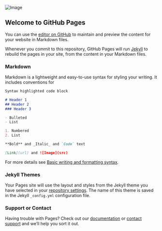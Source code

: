 ![Image](https://lh3.googleusercontent.com/ySqJmXtNlP0Cyu-62wb50kxNypQw_UkJ7NI5vD52k4bB0td3qmUoxsMbh8ySF8aIoRceHqq31GF7oCC_i8kReohwJnL6a9KceaaqXbiQGqQ993-h-7cyrAhkHA77LL7U9aDJVmrRBDXkTqgzhoT6-FEfRUtWW7YouI_hvxSh3fPrU8JtrtQxtMoxvq9D74DGaiAym--eFRfEv8j9h6TaL5A9NX88bCvORKzzULj7GqatpL4hP_gvvELHaDh120mtPU5rjk2a02C1822JkskSbD3T1XDIPU8uyYAjnGC7TrIMbTU-7XBlvUioBho5eWJZz5YF8vF3H776jOjUmHJWQrXLkLpmK8Z693TZLoqqIqq9lFL0uGGlB6OZyuZuIs2Px940hrgEaSiEKYb4XH3pFrSJyispOkUbGFCc6VCEntvI0U8_phx60uvAWBifQuZciRrs77b2UMneWjAQCpDaGoSF2gSSJJF_U5IpIQO9263xgZ24m1SBY_ARiDymxCNDgf98sFz0EbPxIUZ6NOpJooy3_uo8wK7K9HFeyusPRg9QpyAr4g9RADWvJWyAgbQ66o_Yd0-FqbP-lBR7nMeMv5GkjIkv4QvtgOR5GCxnBsz_Pbixz3hfi1UMsBURC6iE9CPIQcj1u-wyhMN9yy4sXVJt-jviLuL1RP7y6bDnyA7zOfSdkLroJ9rWBs-w9Yqx2BVk1fFUf9KVc0VfT3RZ6tWN=w624-h831-no?authuser=0)
## Welcome to GitHub Pages

You can use the [editor on GitHub](https://github.com/Kritdakorn/kitdagron.chu/edit/gh-pages/index.md) to maintain and preview the content for your website in Markdown files.

Whenever you commit to this repository, GitHub Pages will run [Jekyll](https://jekyllrb.com/) to rebuild the pages in your site, from the content in your Markdown files.

### Markdown

Markdown is a lightweight and easy-to-use syntax for styling your writing. It includes conventions for

```markdown
Syntax highlighted code block

# Header 1
## Header 2
### Header 3

- Bulleted
- List

1. Numbered
2. List

**Bold** and _Italic_ and `Code` text

[Link](url) and ![Image](src)
```

For more details see [Basic writing and formatting syntax](https://docs.github.com/en/github/writing-on-github/getting-started-with-writing-and-formatting-on-github/basic-writing-and-formatting-syntax).

### Jekyll Themes

Your Pages site will use the layout and styles from the Jekyll theme you have selected in your [repository settings](https://github.com/Kritdakorn/kitdagron.chu/settings/pages). The name of this theme is saved in the Jekyll `_config.yml` configuration file.

### Support or Contact

Having trouble with Pages? Check out our [documentation](https://docs.github.com/categories/github-pages-basics/) or [contact support](https://support.github.com/contact) and we’ll help you sort it out.
